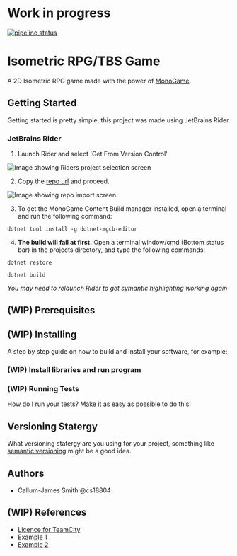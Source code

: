 # Work in progress

[![pipeline status](https://cseegit.essex.ac.uk/ce301_2020/ce301_smith_callum-james/badges/master/pipeline.svg)](https://cseegit.essex.ac.uk/ce301_2020/ce301_smith_callum-james/commits/master)

# Isometric RPG/TBS Game
A 2D Isometric RPG game made with the power of [MonoGame](https://www.monogame.net).

## Getting Started
Getting started is pretty simple, this project was made using JetBrains Rider.

### JetBrains Rider

1. Launch Rider and select 'Get From Version Control'

![Image showing Riders project selection screen](https://i.gyazo.com/40b47acbac8ffecedb629f461975c2d8.png)

2. Copy the [repo url](https://cseegit.essex.ac.uk/ce301_2020/ce301_smith_callum-james.git) and proceed.

![Image showing repo import screen](https://i.gyazo.com/9173d99394999312d31b1fee3abb2e0a.png)

3. To get the MonoGame Content Build manager installed, open a terminal and run the following command:

`dotnet tool install -g dotnet-mgcb-editor`

4. **The build will fail at first.** Open a terminal window/cmd (Bottom status bar) in the projects directory, 
and type the following commands:

`dotnet restore`

`dotnet build`

*You may need to relaunch Rider to get symantic highlighting working again*

## (WIP) Prerequisites


## (WIP) Installing
A step by step guide on how to build and install your software, for example:


### (WIP) Install libraries and run program


### (WIP) Running Tests
How do I run your tests? Make it as easy as possible to do this!


##  Versioning Statergy
What versioning statergy are you using for your project, something like [semantic versioning](https://semver.org/) might be a good idea.


## Authors
* Callum-James Smith @cs18804


##  (WIP) References
* [Licence for TeamCity](https://1806094-capstone-project.beta.teamcity.com/acceptTermsOfServices.html?agreement=hosted&proceedUrl=%2Fprofile.html)
* [Example 1](https://github.com/erasmus-without-paper/ewp-specs-sec-intro/tree/v2.0.2)
* [Example 2](https://github.com/erasmus-without-paper/ewp-specs-architecture/tree/v1.10.0)
